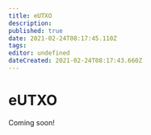 ```yaml
---
title: eUTXO
description: 
published: true
date: 2021-02-24T08:17:45.110Z
tags: 
editor: undefined
dateCreated: 2021-02-24T08:17:43.660Z
---
```


# eUTXO	
Coming soon!